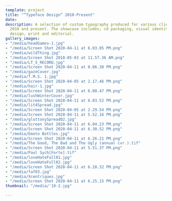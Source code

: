 ```yaml
---
template: project
title: "“Typeface Design” 2010-Present"
date: 
description: A selection of custom typography produced for various clients between
  2010 and present. The showcase includes; cd packaging, visual identity, book cover
  design, print and editorial.
gallery_images:
- "/media/headGames-1.jpg"
- "/media/Screen Shot 2020-04-11 at 6.03.05 PM.png"
- "/media/wildThing.jpg"
- "/media/Screen Shot 2018-05-03 at 11.57.36 AM.png"
- "/media/LT_5_RECORD.jpg"
- "/media/Screen Shot 2020-04-11 at 8.06.38 PM.png"
- "/media/gazeCover.jpg"
- "/media/T.M.S. 1.jpg"
- "/media/Screen Shot 2020-04-05 at 2.17.46 PM.png"
- "/media/hair-1.jpg"
- "/media/Screen Shot 2020-04-11 at 6.00.47 PM.png"
- "/media/lushWinterCover.jpg"
- "/media/Screen Shot 2020-04-11 at 6.03.52 PM.png"
- "/media/lit4Spread.jpg"
- "/media/Screen Shot 2020-04-05 at 2.29.54 PM.png"
- "/media/Screen Shot 2020-04-11 at 5.52.16 PM.png"
- "/media/gluttonySpread02.jpg"
- "/media/Screen Shot 2020-04-11 at 6.04.23 PM.png"
- "/media/Screen Shot 2020-04-11 at 6.30.52 PM.png"
- "/media/Emoto Bottles.jpg"
- "/media/Screen Shot 2020-04-11 at 6.26.21 PM.png"
- "/media/The Good, The Bad and The Ugly (annual cvr.).tif"
- "/media/Screen Shot 2020-04-11 at 5.51.37 PM.png"
- "/media/Paul Sych[Forte].tif"
- "/media/loveHateFull01.jpg"
- "/media/loveHateFull02.jpg"
- "/media/Screen Shot 2020-04-11 at 6.28.32 PM.png"
- "/media/faf03.jpg"
- "/media/Xcentriques.jpg"
- "/media/Screen Shot 2020-04-11 at 6.25.15 PM.png"
thumbnail: "/media/'19-2.jpg"

---
```


